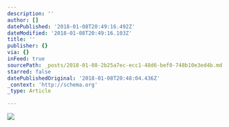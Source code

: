 ```yaml
---
description: ''
author: []
datePublished: '2018-01-08T20:49:16.492Z'
dateModified: '2018-01-08T20:49:16.103Z'
title: ''
publisher: {}
via: {}
inFeed: true
sourcePath: _posts/2018-01-08-2b25a7ec-ecc1-48d6-bef0-748b10e3ed4b.md
starred: false
datePublishedOriginal: '2018-01-08T20:48:04.436Z'
_context: 'http://schema.org'
_type: Article

---
```

![](https://the-grid-user-content.s3-us-west-2.amazonaws.com/c628f359-3ab9-44bc-85c6-fb1c51de60f7.jpg)